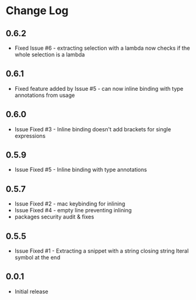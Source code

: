 # Change Log

## 0.6.2
- Fixed Issue #6 - extracting selection with a lambda now checks if the whole selection is a lambda

## 0.6.1
- Fixed feature added by Issue #5 - can now inline binding with type annotations from usage

## 0.6.0
- Issue Fixed #3 - Inline binding doesn't add brackets for single expressions

## 0.5.9
- Issue Fixed #5 - Inline binding with type annotations

## 0.5.7
- Issue Fixed #2 - mac keybinding for inlining
- Issue Fixed #4 - empty line preventing inlining
- packages security audit & fixes

## 0.5.5
- Issue Fixed #1 - Extracting a snippet with a string closing string lteral symbol at the end

## 0.0.1
- Initial release